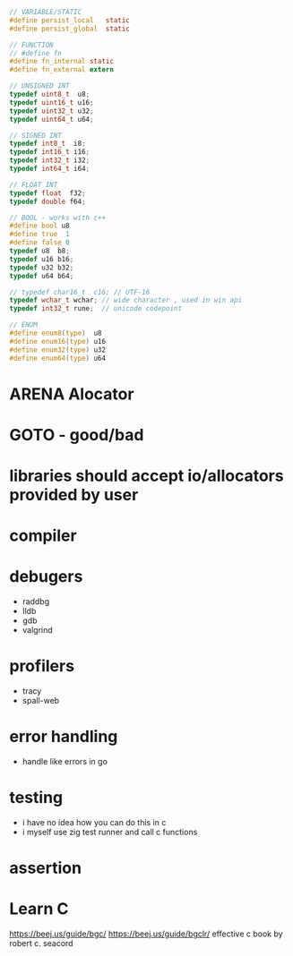 
```c
// VARIABLE/STATIC
#define persist_local   static
#define persist_global  static

// FUNCTION
// #define fn
#define fn_internal static
#define fn_external extern
```

```c
// UNSIGNED INT
typedef uint8_t  u8;
typedef uint16_t u16;
typedef uint32_t u32;
typedef uint64_t u64;

// SIGNED INT
typedef int8_t  i8;
typedef int16_t i16;
typedef int32_t i32;
typedef int64_t i64;

// FLOAT INT
typedef float  f32;
typedef double f64;
```

```c
// BOOL - works with c++
#define bool u8
#define true  1
#define false 0
typedef u8  b8;
typedef u16 b16;
typedef u32 b32;
typedef u64 b64;
```

```c
// typedef char16_t  c16; // UTF-16
typedef wchar_t wchar; // wide character , used in win api
typedef int32_t rune;  // unicode codepoint
```

```c
// ENUM
#define enum8(type)  u8
#define enum16(type) u16
#define enum32(type) u32
#define enum64(type) u64
```

# ARENA Alocator
# GOTO - good/bad
# libraries should accept io/allocators provided by user

# compiler
# debugers
- raddbg
- lldb
- gdb
- valgrind

# profilers
- tracy
- spall-web

# error handling
- handle like errors in go

# testing
- i have no idea how you can do this in c
- i myself use zig test runner and call c functions

# assertion

# Learn C
https://beej.us/guide/bgc/
https://beej.us/guide/bgclr/
effective c book by robert c. seacord
